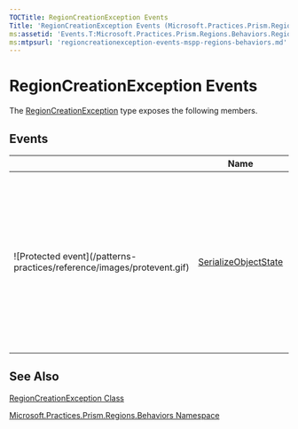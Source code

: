 ```yaml
---
TOCTitle: RegionCreationException Events
Title: 'RegionCreationException Events (Microsoft.Practices.Prism.Regions.Behaviors)'
ms:assetid: 'Events.T:Microsoft.Practices.Prism.Regions.Behaviors.RegionCreationException'
ms:mtpsurl: 'regioncreationexception-events-mspp-regions-behaviors.md'
---
```


# RegionCreationException Events

The [RegionCreationException](/patterns-practices/reference/regioncreationexception-class-mspp-regions-behaviors) type exposes the following members.

## Events

<table>

<thead>
<tr class="header">
<th> </th>
<th>Name</th>
<th>Description</th>
</tr>
</thead>
<tbody>
<tr class="odd">
<td>![Protected event](/patterns-practices/reference/images/protevent.gif)</td>
<td><a href="http://msdn.microsoft.com/en-us/library/ee332915">SerializeObjectState</a></td>
<td><div class="summary">
Occurs when an exception is serialized to create an exception state object that contains serialized data about the exception.
</div>
(Inherited from <a href="/patterns-practices/reference/ieventsubscription-interface-mspp-pubsubevents">Exception</a>.)</td>
</tr>
</tbody>
</table>

## See Also

[RegionCreationException Class](/patterns-practices/reference/regioncreationexception-class-mspp-regions-behaviors)

[Microsoft.Practices.Prism.Regions.Behaviors Namespace](/patterns-practices/reference/mspp-regions-behaviors-namespace)